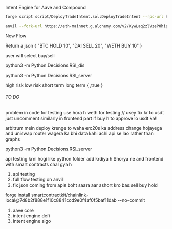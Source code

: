 Intent Engine for Aave and Compound


```bash
forge script script/DeployTradeIntent.sol:DeployTradeIntent --rpc-url http://127.0.0.1:8545 --private-key 0xac0974bec39a17e36ba4a6b4d238ff944bacb478cbed5efcae784d7bf4f2ff80 --broadcast
```
```bash
anvil --fork-url https://eth-mainnet.g.alchemy.com/v2/KywLaq2zlVzePOhip0BY3U8ztfHkYDmo
```
New Flow 

Return a json
{
    "BTC HOLD 10",
    "DAI SELL 20",
    "WETH BUY 10"
}

user will select
buy/sell

python3 -m Python.Decisions.RSI_dis

python3 -m Python.Decisions.RSI_server


high risk 
low risk 
short term 
long term 
{
        ,true
}

###### TO DO
problem in code for testing use hora h weth for testing // usey fix kr to usdt just uncomment
similarly in frontend part if buy h to approve lo usdt ka!!

arbitrum mein deploy krenge to waha erc20s ka address change hojayega and uniswap router wagera ka bhi
data kahi achi api se lao rather than graphs


python3 -m Python.Decisions.RSI_server

api testing krni hogi like python folder add krdiya h Shorya ne and frontend with smart contracts chal gya h 
1. api testing 
2. full flow testing on anvil
3. fix json coming from apis boht saara aar ashort kro bas sell buy hold


forge install smartcontractkit/chainlink-local@7d8b2f888e1f10c8841ccd9e0f4af0f5baf11dab --no-commit



1. aave core 
2. intent engine defi
3. intent engine algo 

